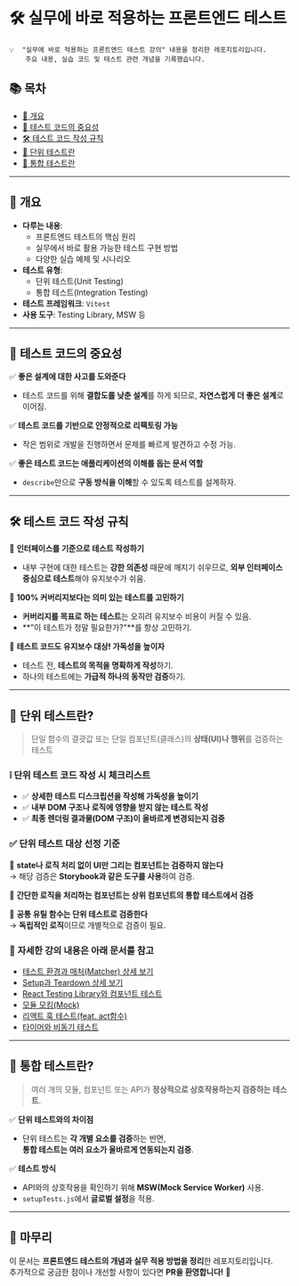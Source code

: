 # 🛠 실무에 바로 적용하는 프론트엔드 테스트
~~~ plaintext
💡  "실무에 바로 적용하는 프론트엔드 테스트 강의" 내용을 정리한 레포지토리입니다.  
    주요 내용, 실습 코드 및 테스트 관련 개념을 기록했습니다.
~~~

## 📚 목차
- [📝 개요](#개요)
- [🚀 테스트 코드의 중요성](#테스트-코드의-중요성)
- [🛠 테스트 코드 작성 규칙](#테스트-코드-작성-규칙)
- [🧩 단위 테스트란](#단위-테스트란)
- [🔗 통합 테스트란](#통합-테스트란)

---

## 📝 개요
- **다루는 내용**:
  - 프론트엔드 테스트의 핵심 원리
  - 실무에서 바로 활용 가능한 테스트 구현 방법
  - 다양한 실습 예제 및 시나리오
- **테스트 유형**:
  - 단위 테스트(Unit Testing)
  - 통합 테스트(Integration Testing)
- **테스트 프레임워크**: `Vitest`
- **사용 도구**: Testing Library, MSW 등

---

## 🚀 테스트 코드의 중요성
✅ **좋은 설계에 대한 사고를 도와준다**  
   - 테스트 코드를 위해 **결합도를 낮춘 설계**를 하게 되므로, **자연스럽게 더 좋은 설계**로 이어짐.  

✅ **테스트 코드를 기반으로 안정적으로 리팩토링 가능**  
   - 작은 범위로 개발을 진행하면서 문제를 빠르게 발견하고 수정 가능.  

✅ **좋은 테스트 코드는 애플리케이션의 이해를 돕는 문서 역할**  
   - `describe`만으로 **구동 방식을 이해**할 수 있도록 테스트를 설계하자.

---

## 🛠 테스트 코드 작성 규칙
📌 **인터페이스를 기준으로 테스트 작성하기**  
   - 내부 구현에 대한 테스트는 **강한 의존성** 때문에 깨지기 쉬우므로, **외부 인터페이스 중심으로 테스트**해야 유지보수가 쉬움.  

📌 **100% 커버리지보다는 의미 있는 테스트를 고민하기**  
   - **커버리지를 목표로 하는 테스트**는 오히려 유지보수 비용이 커질 수 있음.  
   - **"이 테스트가 정말 필요한가?"**를 항상 고민하기.  

📌 **테스트 코드도 유지보수 대상! 가독성을 높이자**  
   - 테스트 전, **테스트의 목적을 명확하게 작성**하기.  
   - 하나의 테스트에는 **가급적 하나의 동작만 검증**하기.

---

## 🧩 단위 테스트란?
> 단일 함수의 결괏값 또는 단일 컴포넌트(클래스)의 **상태(UI)나 행위**를 검증하는 테스트

### ❕ 단위 테스트 코드 작성 시 체크리스트
- ✅ **상세한 테스트 디스크립션을 작성해 가독성을 높이기**
- ✅ **내부 DOM 구조나 로직에 영향을 받지 않는 테스트 작성**
- ✅ **최종 렌더링 결과물(DOM 구조)이 올바르게 변경되는지 검증**

### ✅ 단위 테스트 대상 선정 기준
📌 **state나 로직 처리 없이 UI만 그리는 컴포넌트는 검증하지 않는다**  
   → 해당 검증은 **Storybook과 같은 도구를 사용**하여 검증.  

📌 **간단한 로직을 처리하는 컴포넌트는 상위 컴포넌트의 통합 테스트에서 검증**  

📌 **공통 유틸 함수는 단위 테스트로 검증한다**  
   → **독립적인 로직**이므로 개별적으로 검증이 필요.  

### 📌 **자세한 강의 내용은 아래 문서를 참고**
- [테스트 환경과 매처(Matcher) 상세 보기](./unit-test/docs/test-environment-and-matchers.md)<br>
- [Setup과 Teardown 상세 보기](./unit-test/docs/setup-and-teardown.md)<br>
- [React Testing Library와 컴포넌트 테스트](./unit-test/docs/react-testing-library-and-component-test.md)<br>
- [모듈 모킹(Mock)](./unit-test/docs/module-mocking.md)<br>
- [리액트 훅 테스트(feat. act함수)](./unit-test/docs/react-hook-test.md)<br>
- [타이머와 비동기 테스트](./unit-test/docs/timer-and-async-test.md)<br>

---

## 🔗 통합 테스트란?
> 여러 개의 모듈, 컴포넌트 또는 API가 **정상적으로 상호작용하는지 검증하는 테스트**.

✅ **단위 테스트와의 차이점**
- 단위 테스트는 **각 개별 요소를 검증**하는 반면,  
  **통합 테스트는 여러 요소가 올바르게 연동되는지 검증**.

✅ **테스트 방식**
- API와의 상호작용을 확인하기 위해 **MSW(Mock Service Worker)** 사용.
- `setupTests.js`에서 **글로벌 설정**을 적용.

---

## 🎯 마무리
이 문서는 **프론트엔드 테스트의 개념과 실무 적용 방법을 정리**한 레포지토리입니다.  
추가적으로 궁금한 점이나 개선할 사항이 있다면 **PR을 환영합니다!** 🚀
